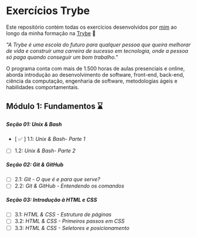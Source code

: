 # Exercícios Trybe

Este repositório contém todas os exercícios desenvolvidos por [mim](www.linkedin.com/in/marcelaadriany-andrade) ao longo da minha formação na [Trybe](https://www.betrybe.com/) :rocket:

_"A Trybe é uma escola do futuro para qualquer pessoa que queira melhorar de vida e construir uma carreira de sucesso em tecnologia, onde a pessoa só paga quando conseguir um bom trabalho."_

O programa conta com mais de 1.500 horas de aulas presenciais e online, aborda introdução ao desenvolvimento de software, front-end, back-end, ciência da computação, engenharia de software, metodologias ágeis e habilidades comportamentais.

## Módulo 1: Fundamentos :hourglass:

##### Seção 01: Unix & Bash

- [ :white_check_mark: ] 1.1: _Unix & Bash- Parte 1_
- [ ] 1.2: _Unix & Bash- Parte 2_

##### Seção 02: Git & GitHub

- [ ] 2.1: _Git - O que é e para que serve?_
- [ ] 2.2: _Git & GitHub - Entendendo os comandos_

##### Seção 03: Introdução à HTML e CSS

- [ ] 3.1: _HTML & CSS - Estrutura de páginas_
- [ ] 3.2: _HTML & CSS - Primeiros passos em CSS_
- [ ] 3.3: _HTML & CSS - Seletores e posicionamento_